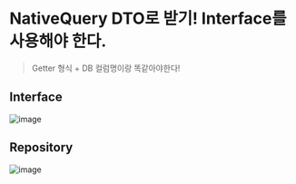 # NativeQuery DTO로 받기! Interface를 사용해야 한다.
> Getter 형식 + DB 컬럼명이랑 똑같아야한다!

## Interface
![image](https://user-images.githubusercontent.com/74396651/218250858-ae87e02e-aefd-452d-97c6-52eef098038c.png)


## Repository

![image](https://user-images.githubusercontent.com/74396651/218250841-06dc1499-a5ad-49c4-9fd9-ad2b9b73cb2c.png)
